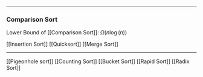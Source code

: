 ****
### Comparison Sort

Lower Bound of [[Comparison Sort]]:   $\Omega(n\log(n))$

[[Insertion Sort]]
[[Quicksort]]
[[Merge Sort]]

****

[[Pigeonhole sort]]
[[Counting Sort]]
[[Bucket Sort]]
[[Rapid Sort]]
[[Radix Sort]]


